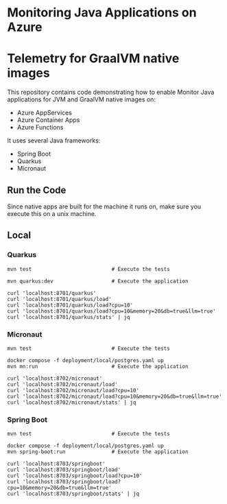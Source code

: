 # Monitoring Java Applications on Azure

# Telemetry for GraalVM native images

This repository contains code demonstrating how to enable Monitor Java applications for JVM and GraalVM native images on:

* Azure AppServices
* Azure Container Apps
* Azure Functions

It uses several Java frameworks:
* Spring Boot
* Quarkus
* Micronaut

## Run the Code

Since native apps are built for the machine it runs on, make sure you execute this on a unix machine.
## Local

### Quarkus

```shell
mvn test                          # Execute the tests

mvn quarkus:dev                   # Execute the application

curl 'localhost:8701/quarkus'
curl 'localhost:8701/quarkus/load'
curl 'localhost:8701/quarkus/load?cpu=10'
curl 'localhost:8701/quarkus/load?cpu=10&memory=20&db=true&llm=true'
curl 'localhost:8701/quarkus/stats' | jq
```

### Micronaut

```shell
mvn test                          # Execute the tests

docker compose -f deployment/local/postgres.yaml up
mvn mn:run                        # Execute the application

curl 'localhost:8702/micronaut'
curl 'localhost:8702/micronaut/load'
curl 'localhost:8702/micronaut/load?cpu=10'
curl 'localhost:8702/micronaut/load?cpu=10&memory=20&db=true&llm=true'
curl 'localhost:8702/micronaut/stats' | jq

```

### Spring Boot

```shell
mvn test                          # Execute the tests

docker compose -f deployment/local/postgres.yaml up
mvn spring-boot:run               # Execute the application

curl 'localhost:8703/springboot'
curl 'localhost:8703/springboot/load'
curl 'localhost:8703/springboot/load?cpu=10'
curl 'localhost:8703/springboot/load?cpu=10&memory=20&db=true&llm=true'
curl 'localhost:8703/springboot/stats' | jq
```





